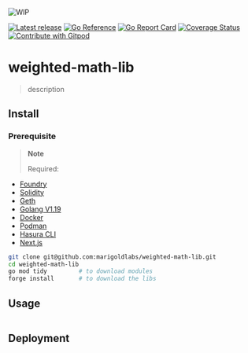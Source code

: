 ![WIP](https://img.shields.io/badge/status-wip-red)

[![Latest release](https://img.shields.io/github/v/release/marigoldlabs/weighted-math-lib)](https://github.com/marigoldlabs/weighted-math-lib/releases/latest)
[![Go Reference](https://pkg.go.dev/badge/github.com/marigoldlabs/weighted-math-lib.svg)](https://pkg.go.dev/github.com/marigoldlabs/weighted-math-lib)
[![Go Report Card](https://goreportcard.com/badge/github.com/marigoldlabs/weighted-math-lib)](https://goreportcard.com/report/github.com/marigoldlabs/weighted-math-lib)
[![Coverage Status](https://coveralls.io/repos/github/marigoldlabs/weighted-math-lib/badge.svg?branch=master)](https://coveralls.io/github/marigoldlabs/weighted-math-lib?branch=master)
<a href="https://gitpod.io/#https://github.com/marigoldlabs/weighted-math-lib" target="_blank">
  <img
    src="https://img.shields.io/badge/Open%20with-Gitpod-908a85?logo=gitpod"
    alt="Contribute with Gitpod"
  />
</a>

# weighted-math-lib

> description

## Install
### Prerequisite
> **Note**
>
>Required:
- [Foundry](https://book.getfoundry.sh/getting-started/installation)
- [Solidity](https://docs.soliditylang.org/)
- [Geth](https://geth.ethereum.org/docs/install-and-build/installing-geth)
- [Golang V1.19](https://go.dev/doc/install)
- [Docker](https://docs.docker.com/get-started/overview/)
- [Podman](https://podman-desktop.io/downloads)
- [Hasura CLI](https://hasura.io/docs/latest/graphql/core/hasura-cli/install-hasura-cli.html)
- [Next.js](https://nextjs.org/docs/basic-features)

```sh
git clone git@github.com:marigoldlabs/weighted-math-lib.git
cd weighted-math-lib
go mod tidy         # to download modules
forge install       # to download the libs
```

## Usage
```sh
```
## Deployment
